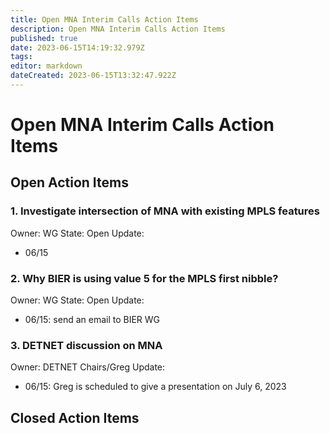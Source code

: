 ```yaml
---
title: Open MNA Interim Calls Action Items
description: Open MNA Interim Calls Action Items
published: true
date: 2023-06-15T14:19:32.979Z
tags: 
editor: markdown
dateCreated: 2023-06-15T13:32:47.922Z
---
```


# Open MNA Interim Calls Action Items

## Open Action Items
### 1. Investigate intersection of MNA with existing MPLS features
Owner: WG
State: Open
Update:
- 06/15

### 2. Why BIER is using value 5 for the MPLS first nibble?
Owner: WG
State: Open
Update:
- 06/15: send an email to BIER WG

### 3. DETNET discussion on MNA
Owner: DETNET Chairs/Greg
Update:
- 06/15: Greg is scheduled to give a presentation on July 6, 2023


## Closed Action Items